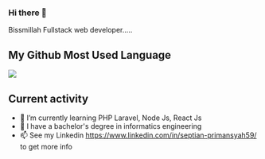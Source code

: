 ### Hi there 👋

Bissmillah Fullstack web developer.....

## My Github Most Used Language

<img src="https://github-readme-stats.vercel.app/api/top-langs/?username=septian59&theme=vue">

## Current activity

- 🌱 I’m currently learning PHP Laravel, Node Js, React Js
- 💼 I have a bachelor's degree in informatics engineering
- 📫 See my Linkedin https://www.linkedin.com/in/septian-primansyah59/ to get more info

<!-- 
- 🔭 I’m currently working on ...
- 👯 I’m looking to collaborate on ...
- 🤔 I’m looking for help with ...
- 💬 Ask me about ...
- 😄 Pronouns: ...
- ⚡ Fun fact: ...
-->

